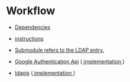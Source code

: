 # Workflow

* <a href='https://github.com/Shachar297/Ldap-GoogleAuth/blob/master/server/requirements/dependecies.sh' target=_blank> Dependencies  </a>

* <a href='https://github.com/Shachar297/Ldap-GoogleAuth/blob/master/server/requirements/instructions.md' target=_blank> instructions </a>

* [Submodule refers to the LDAP entry.](../)

* [Google Authentication Api](https://www.authenticatorapi.com/) ([ implementation ](/server/logic/user-logic.js))

* [ldapjs](http://ldapjs.org/client.html) ([ implementation ](/server/logic/ldap-logic.js))

